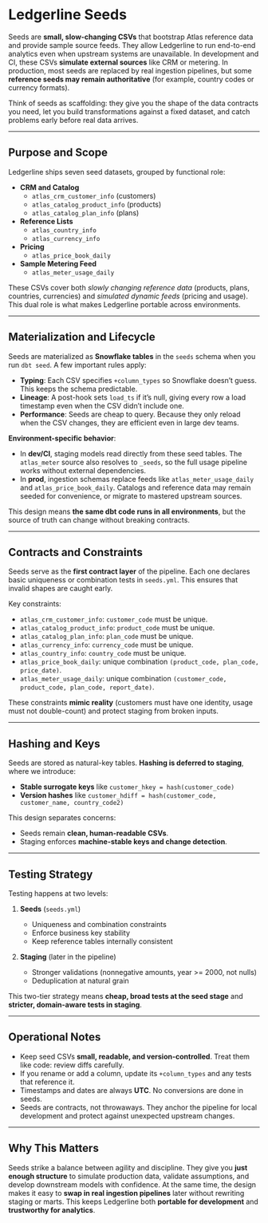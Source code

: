 # Ledgerline Seeds

Seeds are **small, slow-changing CSVs** that bootstrap Atlas reference data and provide sample source feeds. They allow Ledgerline to run end-to-end analytics even when upstream systems are unavailable. In development and CI, these CSVs **simulate external sources** like CRM or metering. In production, most seeds are replaced by real ingestion pipelines, but some **reference seeds may remain authoritative** (for example, country codes or currency formats).

Think of seeds as scaffolding: they give you the shape of the data contracts you need, let you build transformations against a fixed dataset, and catch problems early before real data arrives.

---

## Purpose and Scope

Ledgerline ships seven seed datasets, grouped by functional role:

- **CRM and Catalog**  
  - `atlas_crm_customer_info` (customers)  
  - `atlas_catalog_product_info` (products)  
  - `atlas_catalog_plan_info` (plans)  
- **Reference Lists**  
  - `atlas_country_info`  
  - `atlas_currency_info`  
- **Pricing**  
  - `atlas_price_book_daily`  
- **Sample Metering Feed**  
  - `atlas_meter_usage_daily`

These CSVs cover both *slowly changing reference data* (products, plans, countries, currencies) and *simulated dynamic feeds* (pricing and usage). This dual role is what makes Ledgerline portable across environments.

---

## Materialization and Lifecycle

Seeds are materialized as **Snowflake tables** in the `seeds` schema when you run `dbt seed`. A few important rules apply:

- **Typing**: Each CSV specifies `+column_types` so Snowflake doesn’t guess. This keeps the schema predictable.  
- **Lineage**: A post-hook sets `load_ts` if it’s null, giving every row a load timestamp even when the CSV didn’t include one.  
- **Performance**: Seeds are cheap to query. Because they only reload when the CSV changes, they are efficient even in large dev teams.  

**Environment-specific behavior**:

- In **dev/CI**, staging models read directly from these seed tables. The `atlas_meter` source also resolves to `_seeds`, so the full usage pipeline works without external dependencies.  
- In **prod**, ingestion schemas replace feeds like `atlas_meter_usage_daily` and `atlas_price_book_daily`. Catalogs and reference data may remain seeded for convenience, or migrate to mastered upstream sources.  

This design means **the same dbt code runs in all environments**, but the source of truth can change without breaking contracts.

---

## Contracts and Constraints

Seeds serve as the **first contract layer** of the pipeline. Each one declares basic uniqueness or combination tests in `seeds.yml`. This ensures that invalid shapes are caught early.

Key constraints:

- `atlas_crm_customer_info`: `customer_code` must be unique.  
- `atlas_catalog_product_info`: `product_code` must be unique.  
- `atlas_catalog_plan_info`: `plan_code` must be unique.  
- `atlas_currency_info`: `currency_code` must be unique.  
- `atlas_country_info`: `country_code` must be unique.  
- `atlas_price_book_daily`: unique combination `(product_code, plan_code, price_date)`.  
- `atlas_meter_usage_daily`: unique combination `(customer_code, product_code, plan_code, report_date)`.

These constraints **mimic reality** (customers must have one identity, usage must not double-count) and protect staging from broken inputs.

---

## Hashing and Keys

Seeds are stored as natural-key tables. **Hashing is deferred to staging**, where we introduce:

- **Stable surrogate keys** like `customer_hkey = hash(customer_code)`  
- **Version hashes** like `customer_hdiff = hash(customer_code, customer_name, country_code2)`

This design separates concerns:
- Seeds remain **clean, human-readable CSVs**.  
- Staging enforces **machine-stable keys and change detection**.  

---

## Testing Strategy

Testing happens at two levels:

1. **Seeds** (`seeds.yml`)  
   - Uniqueness and combination constraints  
   - Enforce business key stability  
   - Keep reference tables internally consistent  

2. **Staging** (later in the pipeline)  
   - Stronger validations (nonnegative amounts, year >= 2000, not nulls)  
   - Deduplication at natural grain  

This two-tier strategy means **cheap, broad tests at the seed stage** and **stricter, domain-aware tests in staging**.

---

## Operational Notes

- Keep seed CSVs **small, readable, and version-controlled**. Treat them like code: review diffs carefully.  
- If you rename or add a column, update its `+column_types` and any tests that reference it.  
- Timestamps and dates are always **UTC**. No conversions are done in seeds.  
- Seeds are contracts, not throwaways. They anchor the pipeline for local development and protect against unexpected upstream changes.  

---

## Why This Matters

Seeds strike a balance between agility and discipline. They give you **just enough structure** to simulate production data, validate assumptions, and develop downstream models with confidence. At the same time, the design makes it easy to **swap in real ingestion pipelines** later without rewriting staging or marts. This keeps Ledgerline both **portable for development** and **trustworthy for analytics**.
